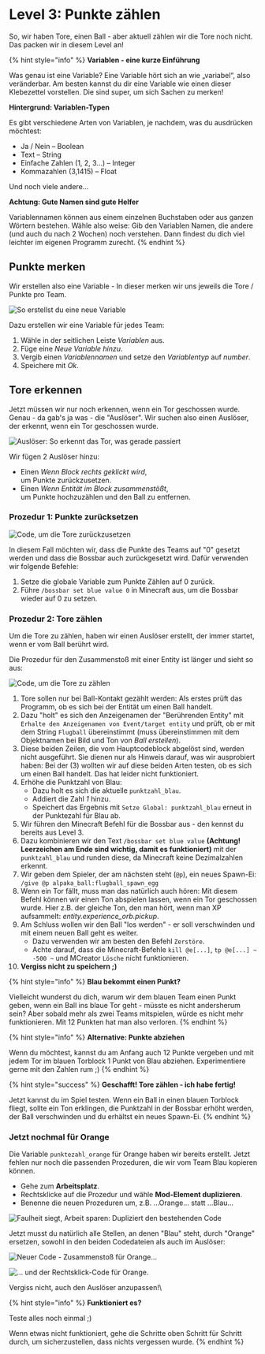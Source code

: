 # Level 3: Punkte zählen

So, wir haben Tore, einen Ball - aber aktuell zählen wir die Tore noch nicht. Das packen wir in diesem Level an!

{% hint style="info" %}
**Variablen - eine kurze Einführung**

Was genau ist eine Variable? Eine Variable hört sich an wie „variabel“, also veränderbar. Am besten kannst du dir eine Variable wie einen dieser Klebezettel vorstellen. Die sind super, um sich Sachen zu merken!

**Hintergrund: Variablen-Typen**

Es gibt verschiedene Arten von Variablen, je nachdem, was du ausdrücken möchtest:

* Ja / Nein – Boolean
* Text – String
* Einfache Zahlen (1, 2, 3...) – Integer
* Kommazahlen (3,1415) – Float

Und noch viele andere...

**Achtung: Gute Namen sind gute Helfer**

Variablennamen können aus einem einzelnen Buchstaben oder aus ganzen Wörtern bestehen. Wähle also weise: Gib den Variablen Namen, die andere (und auch du nach 2 Wochen) noch verstehen. Dann findest du dich viel leichter im eigenen Programm zurecht.
{% endhint %}

## Punkte merken

Wir erstellen also eine Variable - In dieser merken wir uns jeweils die Tore / Punkte pro Team.

![So erstellst du eine neue Variable](<../.gitbook/assets/variable erstellen.png>)

Dazu erstellen wir eine Variable für jedes Team:

1. Wähle in der seitlichen Leiste _Variablen_ aus.
2. Füge eine _Neue Variable hinzu_.
3. Vergib einen _Variablennamen_ und setze den _Variablentyp_ auf _number_.
4. Speichere mit _Ok_.

## Tore erkennen

Jetzt müssen wir nur noch erkennen, wenn ein Tor geschossen wurde. Genau - da gab's ja was - die "Auslöser". Wir suchen also einen Auslöser, der erkennt, wenn ein Tor geschossen wurde.

![Auslöser: So erkennt das Tor, was gerade passiert](<../.gitbook/assets/torblock ausloeser.png>)

Wir fügen 2 Auslöser hinzu:

* Einen _Wenn Block rechts geklickt wird_,\
  um Punkte zurückzusetzen.
* Einen _Wenn Entität im Block zusammenstößt_,\
  um Punkte hochzuzählen und den Ball zu entfernen.

### Prozedur 1: Punkte zurücksetzen

![Code, um die Tore zurückzusetzen](<../.gitbook/assets/code rechtsklick.png>)

In diesem Fall möchten wir, dass die Punkte des Teams auf "0" gesetzt werden und dass die Bossbar auch zurückgesetzt wird. Dafür verwenden wir folgende Befehle:

1. Setze die globale Variable zum Punkte Zählen auf 0 zurück.
2. Führe `/bossbar set blue value 0` in Minecraft aus, um die Bossbar wieder auf 0 zu setzen.

### Prozedur 2: Tore zählen

Um die Tore zu zählen, haben wir einen Auslöser erstellt, der immer startet, wenn er vom Ball berührt wird.

Die Prozedur für den Zusammenstoß mit einer Entity ist länger und sieht so aus:

![Code, um die Tore zu zählen](<../.gitbook/assets/code zusammenstoss entitaet.png>)

1. Tore sollen nur bei Ball-Kontakt gezählt werden: Als erstes prüft das Programm, ob es sich bei der Entität um einen Ball handelt.
2. Dazu "holt" es sich den Anzeigenamen der "Berührenden Entity" mit `Erhalte den Anzeigenamen von Event/target entity` und prüft, ob er mit dem String `Flugball` übereinstimmt (muss übereinstimmen mit dem Objektnamen bei Bild und Ton von _Ball erstellen_).
3. Diese beiden Zeilen, die vom Hauptcodeblock abgelöst sind, werden nicht ausgeführt. Sie dienen nur als Hinweis darauf, was wir ausprobiert haben: Bei der (3) wollten wir auf diese beiden Arten testen, ob es sich um einen Ball handelt. Das hat leider nicht funktioniert.
4. Erhöhe die Punktzahl von Blau:
   * Dazu holt es sich die aktuelle `punktzahl_blau`.
   * Addiert die Zahl _1_ hinzu.
   * Speichert das Ergebnis mit `Setze Global: punktzahl_blau` erneut in der Punktezahl für Blau ab.
5. Wir führen den Minecraft Befehl für die Bossbar aus - den kennst du bereits aus Level 3.
6. Dazu kombinieren wir den Text `/bossbar set blue value` **(Achtung! Leerzeichen am Ende sind wichtig, damit es funktioniert)** mit der `punktzahl_blau` und runden diese, da Minecraft keine Dezimalzahlen erkennt.
7. Wir geben dem Spieler, der am nächsten steht (`@p`), ein neues Spawn-Ei:\
   `/give @p alpaka_ball:flugball_spawn_egg`
8. Wenn ein Tor fällt, muss man das natürlich auch hören: Mit diesem Befehl können wir einen Ton abspielen lassen, wenn ein Tor geschossen wurde. Hier z.B. der gleiche Ton, den man hört, wenn man XP aufsammelt: _entity.experience\_orb.pickup_.
9. Am Schluss wollen wir den Ball "los werden" - er soll verschwinden und mit einem neuen Ball geht es weiter.
   * Dazu verwenden wir am besten den Befehl `Zerstöre`.
   * Achte darauf, dass die Minecraft-Befehle `kill @e[...]`, `tp @e[...] ~ -500 ~` und MCreator `Lösche` nicht funktionieren.
10. **Vergiss nicht zu speichern ;)**

{% hint style="info" %}
**Blau bekommt einen Punkt?**

Vielleicht wunderst du dich, warum wir dem blauen Team einen Punkt geben, wenn ein Ball ins blaue Tor geht - müsste es nicht andersherum sein? Aber sobald mehr als zwei Teams mitspielen, würde es nicht mehr funktionieren. Mit 12 Punkten hat man also verloren.
{% endhint %}

{% hint style="info" %}
**Alternative: Punkte abziehen**

Wenn du möchtest, kannst du am Anfang auch 12 Punkte vergeben und mit jedem Tor im blauen Torblock 1 Punkt von Blau abziehen. Experimentiere gerne mit den Zahlen rum ;)
{% endhint %}

{% hint style="success" %}
**Geschafft! Tore zählen - ich habe fertig!**

Jetzt kannst du im Spiel testen. Wenn ein Ball in einen blauen Torblock fliegt, sollte ein Ton erklingen, die Punktzahl in der Bossbar erhöht werden, der Ball verschwinden und du erhältst ein neues Spawn-Ei.
{% endhint %}

### Jetzt nochmal für Orange

Die Variable `punktezahl_orange` für Orange haben wir bereits erstellt. Jetzt fehlen nur noch die passenden Prozeduren, die wir vom Team Blau kopieren können.

* Gehe zum **Arbeitsplatz**.
* Rechtsklicke auf die Prozedur und wähle **Mod-Element duplizieren**.
* Benenne die neuen Prozeduren um, z.B. ...Orange... statt ...Blau...

![Faulheit siegt, Arbeit sparen: Dupliziert den bestehenden Code](<../.gitbook/assets/ide code kopieren.png>)

Jetzt musst du natürlich alle Stellen, an denen "Blau" steht, durch "Orange" ersetzen, sowohl in den beiden Codedateien als auch im Auslöser:

![Neuer Code - Zusammenstoß für Orange...](<../.gitbook/assets/code zusammenstoss entitaet orange.png>)

![... und der Rechtsklick-Code für Orange.](<../.gitbook/assets/code rechtsklick orange.png>)

Vergiss nicht, auch den Auslöser anzupassen!\


{% hint style="info" %}
**Funktioniert es?**

Teste alles noch einmal ;)

Wenn etwas nicht funktioniert, gehe die Schritte oben Schritt für Schritt durch, um sicherzustellen, dass nichts vergessen wurde.
{% endhint %}
